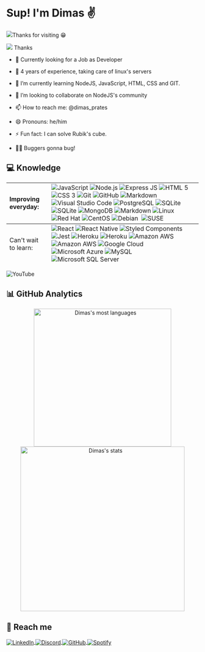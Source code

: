 <!-- ### Hi there 👋 -->
<h1 align="left">Sup! I'm Dimas &#9996;</h1>
<p align="left"> <img src="https://komarev.com/ghpvc/?username=dimas-prates&style=flat-square"/>Thanks for visiting &#128513;</p>

![](https://komarev.com/ghpvc/?username=dimas-prates&label=PROFILE+VIEWS) Thanks

- &#128084; Currently looking for a Job as Developer

- &#128170; 4 years of experience, taking care of linux's servers

- 🌱 I’m currently learning NodeJS, JavaScript, HTML, CSS and GIT.

- 👯 I’m looking to collaborate on NodeJS's community

- 📫 How to reach me: @dimas_prates

- 😄 Pronouns: he/him

- ⚡ Fun fact: I can solve Rubik's cube.

- 🧑‍💻 Buggers gonna bug!

## &#128187; Knowledge

<!-- ****![JavaScript](https://img.shields.io/badge/-JavaScript-05122A?style=flat&logo=javascript)&nbsp;
![Node.js](https://img.shields.io/badge/-Node.js-05122A?style=flat&logo=node.js)&nbsp; ![HTML](https://img.shields.io/badge/-HTML-05122A?style=flat&logo=HTML5)&nbsp; ![CSS](https://img.shields.io/badge/-CSS-05122A?style=flat&logo=CSS3&logoColor=1572B6)&nbsp; ![Git](https://img.shields.io/badge/-Git-05122A?style=flat&logo=git)&nbsp; ![GitHub](https://img.shields.io/badge/-GitHub-05122A?style=flat&logo=github)&nbsp; ![Markdown](https://img.shields.io/badge/-Markdown-05122A?style=flat&logo=markdown)&nbsp; ![Visual Studio Code](https://img.shields.io/badge/-Visual%20Studio%20Code-05122A?style=flat&logo=visual-studio-code&logoColor=007ACC)&nbsp; ![PostgreSQL](https://img.shields.io/badge/-PostgreSQL-05122A?style=flat&logo=postgresql)&nbsp; ![SQLite](https://img.shields.io/badge/-SQLite-05122A?style=flat&logo=sqlite)&nbsp;

****![![React](https://img.shields.io/badge/-React-05122A?style=flat&logo=react)&nbsp; -->

<table>
    <tbody>
        <tr>
            <td>
                <strong>Improving everyday:</strong>
            </td>
            <td>
                <img src="https://img.shields.io/badge/JavaScript-F7DF1E?style=for-the-badge&logo=javascript&logoColor=black" alt="JavaScript" />
                <img src="https://img.shields.io/badge/-Node.js-05122A?style=flat&logo=node.js" alt="Node.js"/>
                <img src="https://img.shields.io/badge/Express.js-404D59?style=for-the-badge" alt="Express JS" />
                <img src="https://img.shields.io/badge/HTML5-E34F26?style=for-the-badge&logo=html5&logoColor=white" alt="HTML 5" />
                <img src="https://img.shields.io/badge/CSS3-1572B6?style=for-the-badge&logo=css3&logoColor=white" alt="CSS 3" />
                <img src="https://img.shields.io/badge/-Git-05122A?style=flat&logo=git" alt="Git"/>
                <img src="https://img.shields.io/badge/-GitHub-05122A?style=flat&logo=github" alt="GitHub"/>
                <img src="https://img.shields.io/badge/-Markdown-05122A?style=flat&logo=markdown" alt="Markdown"/>
                <img src="https://img.shields.io/badge/-Visual%20Studio%20Code-05122A?style=flat&logo=visual-studio-code&logoColor=007ACC" alt="Visual Studio Code"/>
                <img src="https://img.shields.io/badge/-PostgreSQL-05122A?style=flat&logo=postgresql" alt="PostgreSQL"/>
                <img src="https://img.shields.io/badge/SQLite-07405E?style=for-the-badge&logo=sqlite&logoColor=white" alt="SQLite" />
                <img src="https://img.shields.io/badge/SQLite-07405E?style=for-the-badge&logo=sqlite&logoColor=white" alt="SQLite" />
                <img src="https://img.shields.io/badge/MongoDB-4EA94B?style=for-the-badge&logo=mongodb&logoColor=white" alt="MongoDB" />
                <img src="https://img.shields.io/badge/Markdown-000000?style=for-the-badge&logo=markdown&logoColor=white" alt="Markdown" />
                <img src="https://img.shields.io/badge/Linux-FCC624?style=for-the-badge&logo=linux&logoColor=black" 
                alt="Linux" />
                <img src="https://img.shields.io/badge/Red%20Hat-EE0000?style=for-the-badge&logo=redhat&logoColor=white" alt="Red Hat" />
                <img src="https://img.shields.io/badge/Cent%20OS-262577?style=for-the-badge&logo=CentOS&logoColor=white" alt="CentOS" />
                <img src="https://img.shields.io/badge/Debian-A81D33?style=for-the-badge&logo=debian&logoColor=white" alt="Debian" />
                <img src="https://img.shields.io/badge/Ubuntu-E95420?style=for-the-badge&logo=ubuntu&logoColor=white" alt="" />
                <img src="https://img.shields.io/badge/SUSE-0C322C?style=for-the-badge&logo=SUSE&logoColor=white" alt="SUSE" />
            </td>
        </tr>
    </tbody>
    <tfoot>
         <tr>
            <td>
                Can't wait to learn:
            </td>
            <td>
                <img src="https://img.shields.io/badge/React-20232A?style=for-the-badge&logo=react&logoColor=61DAFB" alt="React" />
                <img src="https://img.shields.io/badge/React_Native-20232A?style=for-the-badge&logo=react&logoColor=61DAFB" alt="React Native" />
                <img src="https://img.shields.io/badge/styled--components-DB7093?style=for-the-badge&logo=styled-components&logoColor=white" alt="Styled Components" />
                <img src="https://img.shields.io/badge/Jest-323330?style=for-the-badge&logo=Jest&logoColor=white" alt="Jest" />
                <img src="https://img.shields.io/badge/Heroku-430098?style=for-the-badge&logo=heroku&logoColor=white" alt="Heroku" />
                <img src="https://img.shields.io/badge/Heroku-430098?style=for-the-badge&logo=heroku&logoColor=white" alt="Heroku" />
                <img src="https://img.shields.io/badge/Amazon_AWS-232F3E?style=for-the-badge&logo=amazon-aws&logoColor=white" alt="Amazon AWS" />
                <img src="https://img.shields.io/badge/Amazon_AWS-232F3E?style=for-the-badge&logo=amazon-aws&logoColor=white" alt="Amazon AWS" />
                <img src="https://img.shields.io/badge/Google_Cloud-4285F4?style=for-the-badge&logo=google-cloud&logoColor=white" alt="Google Cloud" />
                <img src="https://img.shields.io/badge/Microsoft_Azure-0089D6?style=for-the-badge&logo=microsoft-azure&logoColor=white" alt="Microsoft Azure" />
                <img src="https://img.shields.io/badge/MySQL-00000F?style=for-the-badge&logo=mysql&logoColor=white" alt="MySQL" />
                <img src="https://img.shields.io/badge/Microsoft_SQL_Server-CC2927?style=for-the-badge&logo=microsoft-sql-server&logoColor=white" alt="Microsoft SQL Server" />
            </td>
        </tr>
    </tfoot>

</table>
<img src="https://img.shields.io/badge/YouTube-FF0000?style=for-the-badge&logo=youtube&logoColor=white" alt="YouTube" /><img src="https://img.shields.io/badge/Amazon_AWS-FF9900?style=for-the-badge&logo=amazonaws&logoColor=white" alt="" />
        <img src="https://img.shields.io/badge/Digital_Ocean-0080FF?style=for-the-badge&logo=DigitalOcean&logoColor=white" alt="" />
        <img src="https://img.shields.io/badge/GitHub_Actions-2088FF?style=for-the-badge&logo=github-actions&logoColor=white" alt="" />
        <img src="https://img.shields.io/badge/Google_Cloud-4285F4?style=for-the-badge&logo=google-cloud&logoColor=white" alt="" />
        <img src="https://img.shields.io/badge/Heroku-430098?style=for-the-badge&logo=heroku&logoColor=white" alt="" />
        <img src="https://img.shields.io/badge/microsoft%20azure-0089D6?style=for-the-badge&logo=microsoft-azure&logoColor=white" alt="" />
        <img src="https://img.shields.io/badge/Oracle-F80000?style=for-the-badge&logo=oracle&logoColor=black" alt="" />
        <img src="https://img.shields.io/badge/Vercel-000000?style=for-the-badge&logo=vercel&logoColor=white" alt="" />
        <img src="https://img.shields.io/badge/Elastic_Search-005571?style=for-the-badge&logo=elasticsearch&logoColor=white" alt="" />
        <img src="https://img.shields.io/badge/MariaDB-003545?style=for-the-badge&logo=mariadb&logoColor=white" alt="" />
        <img src="https://img.shields.io/badge/MySQL-005C84?style=for-the-badge&logo=mysql&logoColor=white" alt="" />
        <img src="https://img.shields.io/badge/PostgreSQL-316192?style=for-the-badge&logo=postgresql&logoColor=white" alt="" />
        <img src="https://img.shields.io/badge/Figma-FF3366?style=for-the-badge&logo=figma&logoColor=white" alt="" />
        <img src="https://img.shields.io/badge/gimp-5C5543?style=for-the-badge&logo=gimp&logoColor=white" alt="" />
        <img src="https://img.shields.io/badge/Duolingo-58CC02?style=for-the-badge&logo=Duolingo&logoColor=white" alt="" />
        <img src="https://img.shields.io/badge/freecodecamp-27273D?style=for-the-badge&logo=freecodecamp&logoColor=white" alt="" />
        <img src="https://img.shields.io/badge/MDN_Web_Docs-black?style=for-the-badge&logo=mdnwebdocs&logoColor=white" alt="" />
        <img src="https://img.shields.io/badge/VIM-%2311AB00.svg?&style=for-the-badge&logo=vim&logoColor=white" alt="" />
        <img src="https://img.shields.io/badge/Visual_Studio_Code-0078D4?style=for-the-badge&logo=visual%20studio%20code&logoColor=white" alt="" />
        <img src="https://img.shields.io/badge/prettier-1A2C34?style=for-the-badge&logo=prettier&logoColor=F7BA3E" alt="" />
        <img src="https://img.shields.io/badge/eslint-3A33D1?style=for-the-badge&logo=eslint&logoColor=white" alt="" />
        <img src="https://img.shields.io/badge/React_Native-20232A?style=for-the-badge&logo=react&logoColor=61DAFB" alt="" />
        <img src="https://img.shields.io/badge/Miro-050038?style=for-the-badge&logo=Miro&logoColor=white" alt="" />
        <img src="https://img.shields.io/badge/Trello-0052CC?style=for-the-badge&logo=trello&logoColor=white" alt="" />
        <img src="https://img.shields.io/badge/Notion-000000?style=for-the-badge&logo=notion&logoColor=white" alt="" />
        <img src="https://img.shields.io/badge/Prisma-3982CE?style=for-the-badge&logo=Prisma&logoColor=white" alt="" />
        <img src="https://img.shields.io/badge/GIT-E44C30?style=for-the-badge&logo=git&logoColor=white" alt="" />
        <img src="https://img.shields.io/badge/GNU%20Bash-4EAA25?style=for-the-badge&logo=GNU%20Bash&logoColor=white" alt="" />
        <img src="https://img.shields.io/badge/Firefox_Browser-FF7139?style=for-the-badge&logo=Firefox-Browser&logoColor=white" alt="" />
        <img src="https://img.shields.io/badge/Google_chrome-4285F4?style=for-the-badge&logo=Google-chrome&logoColor=white" alt="" />
        <img src="https://img.shields.io/badge/Jira-0052CC?style=for-the-badge&logo=Jira&logoColor=white" alt="" />

## &#128202; GitHub Analytics

<p align="center">
    <img width="360em" src="https://github-readme-stats.vercel.app/api/top-langs/?username=dimas-prates&layout=compact&theme=nightowl" alt="Dimas's most languages"/>
    <img width="430em" src="https://github-readme-stats.vercel.app/api?username=dimas-prates&show_icons=true&theme=nightowl" alt="Dimas's stats"/>
</p>

## &#128243; Reach me

<a href="https://www.linkedin.com/in/dimas-prates" target="_blank">
  <img align="center" src="https://img.shields.io/badge/LinkedIn-0077B5?style=for-the-badge&logo=linkedin&logoColor=white" alt="LinkedIn"/>
</a>
<a href="https://discordapp.com/users/711755910778978386" target="_blank">
  <img align="center" src="https://img.shields.io/badge/Discord-7289DA?style=for-the-badge&logo=discord&logoColor=white" alt="Discord"/>
</a>
<a href="https://github.com/dimas-prates" target="_blank">
  <img align="center" src="https://img.shields.io/badge/GitHub-100000?style=for-the-badge&logo=github&logoColor=white" alt="GitHub"/>
</a>
<a href="https://github.com/dimas-prates" target="_blank">
  <img align="center" src="https://img.shields.io/badge/Spotify-1ED760?&style=for-the-badge&logo=spotify&logoColor=white" alt="Spotify"/>
</a>

<!--
### Hi there 👋


**dimas-prates/dimas-prates** is a ✨ _special_ ✨ repository because its `README.md` (this file) appears on your GitHub profile.

Here are some ideas to get you started:

- 🔭 I’m currently working on ...
- 🌱 I’m currently learning ...
- 👯 I’m looking to collaborate on ...
- 🤔 I’m looking for help with ...
- 💬 Ask me about ...
- 📫 How to reach me: ...
- 😄 Pronouns: ...
- ⚡ Fun fact: ...
-->